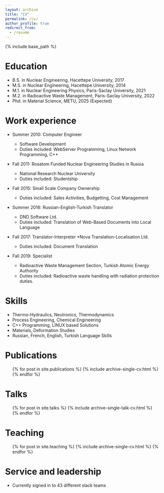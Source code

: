 ```yaml
---
layout: archive
title: "CV"
permalink: /cv/
author_profile: true
redirect_from:
  - /resume
---
```


{% include base_path %}

Education
======
* B.S. in Nuclear Engineering, Hacettepe University, 2017
* M.S. in Nuclear Engineering, Hacettepe University, 2014
* M.1. in Nuclear Engineering Physics, Paris-Saclay University, 2021
* M.2. in Radioactive Waste Management, Paris-Saclay University, 2022
* Phd. in Material Science, METU, 2025 (Expected)

Work experience
======
* Summer 2010: Computer Engineer
  * Software Development
  * Duties included: WebServer Programming, Linux Network Programming, C++

* Fall 2011: Rosatom Funded Nuclear Engineering Studies in Russia
  * National Research Nuclear University
  * Duties included: Studentship

* Fall 2015: Small Scale Company Ownership
  * Duties included: Sales Activities, Budgetting, Cost Management

* Summer 2016: Russian-English-Turkish Translator
  * DND Software Ltd.
  * Duties included: Translation of Web-Based Documents into Local Language

* Fall 2017: Translator-Interpreter
  *Nova Translation-Localisation Ltd.
  * Duties included: Document Translation

* Fall 2019: Specialist 
  * Radioactive Waste Management Section, Turkish Atomic Energy Authority
  * Duties included: Radioactive waste handling with radiation protection duties.

Skills
======
* Thermo-Hydraulics, Neutronics, Thermodynamics
* Process Engineering, Chemical Engineering
* C++ Programming, LINUX based Solutions
* Materials, Deformation Studies
* Russian, French, English, Turkish Language Skills

Publications
======
  <ul>{% for post in site.publications %}
    {% include archive-single-cv.html %}
  {% endfor %}</ul>
  
Talks
======
  <ul>{% for post in site.talks %}
    {% include archive-single-talk-cv.html %}
  {% endfor %}</ul>
  
Teaching
======
  <ul>{% for post in site.teaching %}
    {% include archive-single-cv.html %}
  {% endfor %}</ul>
  
Service and leadership
======
* Currently signed in to 43 different slack teams

